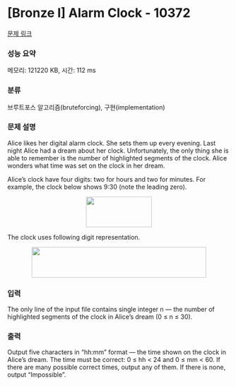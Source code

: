 # [Bronze I] Alarm Clock - 10372 

[문제 링크](https://www.acmicpc.net/problem/10372) 

### 성능 요약

메모리: 121220 KB, 시간: 112 ms

### 분류

브루트포스 알고리즘(bruteforcing), 구현(implementation)

### 문제 설명

<p>Alice likes her digital alarm clock. She sets them up every evening. Last night Alice had a dream about her clock. Unfortunately, the only thing she is able to remember is the number of highlighted segments of the clock. Alice wonders what time was set on the clock in her dream.</p>

<p>Alice’s clock have four digits: two for hours and two for minutes. For example, the clock below shows 9:30 (note the leading zero).</p>

<p style="text-align:center"><img alt="" src="" style="height:69px; width:149px"></p>

<p>The clock uses following digit representation.</p>

<p style="text-align:center"><img alt="" src="" style="height:69px; width:395px"></p>

### 입력 

 <p>The only line of the input file contains single integer n — the number of highlighted segments of the clock in Alice’s dream (0 ≤ n ≤ 30).</p>

### 출력 

 <p>Output five characters in “hh:mm” format — the time shown on the clock in Alice’s dream. The time must be correct: 0 ≤ hh < 24 and 0 ≤ mm < 60. If there are many possible correct times, output any of them. If there is none, output “Impossible”.</p>

